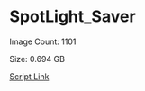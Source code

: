 # SpotLight_Saver

Image Count: 1101

Size: 0.694 GB

[Script Link](https://github.com/liuyal/Archive/blob/master/Python/Utilities/Miscellaneous/spotlight_saver.py)